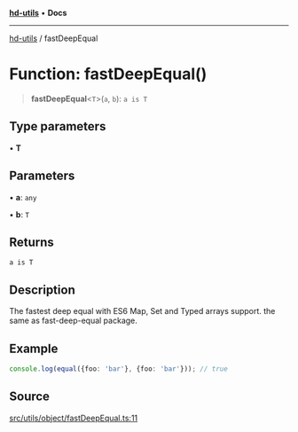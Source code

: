 [**hd-utils**](../README.md) • **Docs**

***

[hd-utils](../globals.md) / fastDeepEqual

# Function: fastDeepEqual()

> **fastDeepEqual**\<`T`\>(`a`, `b`): `a is T`

## Type parameters

• **T**

## Parameters

• **a**: `any`

• **b**: `T`

## Returns

`a is T`

## Description

The fastest deep equal with ES6 Map, Set and Typed arrays support.
the same as fast-deep-equal package.

## Example

```ts
console.log(equal({foo: 'bar'}, {foo: 'bar'})); // true
```

## Source

[src/utils/object/fastDeepEqual.ts:11](https://github.com/AhmadHddad/h-utils/blob/f7bb9ae71f981ffef49079271b9540862594b7e6/src/utils/object/fastDeepEqual.ts#L11)
